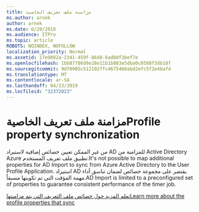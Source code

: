 ```yaml
---
title: مزامنة ملف تعريف الخاصية
ms.author: arnek
author: arnek
ms.date: 6/20/2018
ms.audience: ITPro
ms.topic: article
ROBOTS: NOINDEX, NOFOLLOW
localization_priority: Normal
ms.assetid: 17e9882a-2341-459f-86d8-6ad8df3bef7e
ms.openlocfilehash: 1bb87786d9e28e11b1b883e5dba0c0588f3db18f
ms.sourcegitcommit: 9d78905c512192ffc4675468abd2efc5f2e4baf4
ms.translationtype: MT
ms.contentlocale: ar-SA
ms.lasthandoff: 04/23/2019
ms.locfileid: "32372023"
---
```

# <a name="profile-property-synchronization"></a><span data-ttu-id="17376-102">مزامنة ملف تعريف الخاصية</span><span class="sxs-lookup"><span data-stu-id="17376-102">Profile property synchronization</span></span>

<span data-ttu-id="17376-103">من غير الممكن تعيين خصائص إضافية لاستيراد AD للمزامنة من Active Directory Azure تطبيق ملف تعريف المستخدم.</span><span class="sxs-lookup"><span data-stu-id="17376-103">It's not possible to map additional properties for AD Import to sync from Azure Active Directory to the User Profile Application.</span></span> <span data-ttu-id="17376-104">استيراد AD يقتصر على مجموعة خصائص لضمان تناسق أداء مهمة المؤقت التي تم تكوينها مسبقاً.</span><span class="sxs-lookup"><span data-stu-id="17376-104">AD Import is limited to a preconfigured set of properties to guarantee consistent performance of the timer job.</span></span>
  
[<span data-ttu-id="17376-105">تعلم المزيد حول خصائص ملف التعريف التي يتم مزامنتها</span><span class="sxs-lookup"><span data-stu-id="17376-105">Learn more about the profile properties that sync</span></span>](https://go.microsoft.com/fwlink/?linkid=875671)
  

